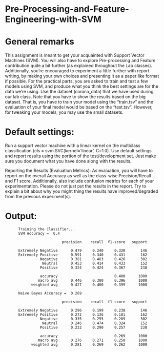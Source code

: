 # Pre-Processing-and-Feature-Engineering-with-SVM

# General remarks
This assignment is meant to get your acquainted with Support Vector Machines (SVM). You
will also have to explore Pre-processing and Feature contribution quite a bit further (as
explained throughout the Lab classes). Additionally, you’re encouraged to experiment a
little further with report writing, by making your own choices and presenting it as a paper
like format if possible.
For the practical parts, you are asked to train and test a few models using SVM, and produce
what you think the best settings are for the data we’re using. Use the dataset (corona_data)
that we have used during our lab class. Note that you have to show the results based on
the big dataset. That is, you have to train your model using the “train.tsv” and the evaluation
of your final model would be based on the “test.tsv”. However, for tweaking your models,
you may use the small datasets.

# Default settings:
Run a support vector machine with a linear kernel on the multiclass classification
(cls = svm.SVC(kernel=’linear’, C=1.0). Use default settings and report results using
the portion of the test/development set. Just make sure you document what you have done
along with the results.

Reporting the Results (Evaluation Metrics):
As evaluation, you will have to report on the overall Accuracy as well as the class-wise
Precision/Recall and F1 score. Additionally, also include confusion metrics for each of your
experimentation. Please do not just put the results in the report. Try to explain a bit about
why you might thing the results have improved/degraded from the previous experiment(s).


# Output:
          

          Training the Classifier...
          SVM Accuracy =  0.4

                              precision    recall  f1-score   support

          Extremely Negative      0.479     0.240     0.320       146
          Extremely Positive      0.591     0.340     0.431       162
                    Negative      0.381     0.483     0.426       302
                     Neutral      0.453     0.414     0.433       152
                    Positive      0.324     0.424     0.367       238

                    accuracy                          0.400      1000
                   macro avg      0.446     0.380     0.396      1000
                weighted avg      0.427     0.400     0.399      1000

          Naive Bayes Accuracy =  0.269

                              precision    recall  f1-score   support

          Extremely Negative      0.296     0.199     0.238       146
          Extremely Positive      0.272     0.136     0.181       162
                    Negative      0.335     0.255     0.289       302
                     Neutral      0.246     0.474     0.324       152
                    Positive      0.232     0.290     0.257       238

                    accuracy                          0.269      1000
                   macro avg      0.276     0.271     0.258      1000
                weighted avg      0.281     0.269     0.262      1000
